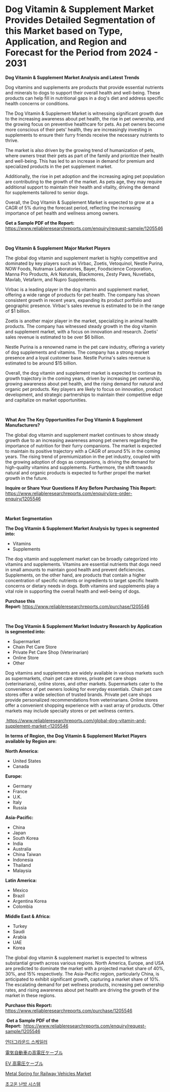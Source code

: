 <p><h1>Dog Vitamin & Supplement Market Provides Detailed Segmentation of this Market based on Type, Application, and Region and Forecast for the Period from 2024 - 2031</h1></p><p><strong>Dog Vitamin & Supplement Market Analysis and Latest Trends</strong></p>
<p><p>Dog vitamins and supplements are products that provide essential nutrients and minerals to dogs to support their overall health and well-being. These products can help fill in nutritional gaps in a dog's diet and address specific health concerns or conditions.</p><p>The Dog Vitamin & Supplement Market is witnessing significant growth due to the increasing awareness about pet health, the rise in pet ownership, and the growing focus on preventive healthcare for pets. As pet owners become more conscious of their pets' health, they are increasingly investing in supplements to ensure their furry friends receive the necessary nutrients to thrive.</p><p>The market is also driven by the growing trend of humanization of pets, where owners treat their pets as part of the family and prioritize their health and well-being. This has led to an increase in demand for premium and specialized products in the pet supplement market.</p><p>Additionally, the rise in pet adoption and the increasing aging pet population are contributing to the growth of the market. As pets age, they may require additional support to maintain their health and vitality, driving the demand for supplements tailored to senior dogs.</p><p>Overall, the Dog Vitamin & Supplement Market is expected to grow at a CAGR of 5% during the forecast period, reflecting the increasing importance of pet health and wellness among owners.</p></p>
<p><strong>Get a Sample PDF of the Report:&nbsp;</strong> <a href="https://www.reliableresearchreports.com/enquiry/request-sample/1205546">https://www.reliableresearchreports.com/enquiry/request-sample/1205546</a></p>
<p>&nbsp;</p>
<p><strong>Dog Vitamin & Supplement Major Market Players</strong></p>
<p><p>The global dog vitamin and supplement market is highly competitive and dominated by key players such as Virbac, Zoetis, Vetoquinol, Nestle Purina, NOW Foods, Nutramax Laboratories, Bayer, Foodscience Corporation, Manna Pro Products, Ark Naturals, Blackmores, Zesty Paws, Nuvetlabs, Mavlab, Vetafarm, and Nupro Supplements.</p><p>Virbac is a leading player in the dog vitamin and supplement market, offering a wide range of products for pet health. The company has shown consistent growth in recent years, expanding its product portfolio and geographic presence. Virbac's sales revenue is estimated to be in the range of $1 billion.</p><p>Zoetis is another major player in the market, specializing in animal health products. The company has witnessed steady growth in the dog vitamin and supplement market, with a focus on innovation and research. Zoetis' sales revenue is estimated to be over $6 billion.</p><p>Nestle Purina is a renowned name in the pet care industry, offering a variety of dog supplements and vitamins. The company has a strong market presence and a loyal customer base. Nestle Purina's sales revenue is estimated to be around $15 billion.</p><p>Overall, the dog vitamin and supplement market is expected to continue its growth trajectory in the coming years, driven by increasing pet ownership, growing awareness about pet health, and the rising demand for natural and organic pet products. Key players are likely to focus on innovation, product development, and strategic partnerships to maintain their competitive edge and capitalize on market opportunities.</p></p>
<p>&nbsp;</p>
<p><strong>What Are The Key Opportunities For Dog Vitamin & Supplement Manufacturers?</strong></p>
<p><p>The global dog vitamin and supplement market continues to show steady growth due to an increasing awareness among pet owners regarding the importance of nutrition for their furry companions. The market is expected to maintain its positive trajectory with a CAGR of around 5% in the coming years. The rising trend of premiumization in the pet industry, coupled with the growing adoption of dogs as companions, is driving the demand for high-quality vitamins and supplements. Furthermore, the shift towards natural and organic products is expected to further propel the market growth in the future.</p></p>
<p><strong>Inquire or Share Your Questions If Any Before Purchasing This Report:</strong> <a href="https://www.reliableresearchreports.com/enquiry/pre-order-enquiry/1205546">https://www.reliableresearchreports.com/enquiry/pre-order-enquiry/1205546</a></p>
<p>&nbsp;</p>
<p><strong>Market Segmentation</strong></p>
<p><strong>The Dog Vitamin & Supplement Market Analysis by types is segmented into:</strong></p>
<p><ul><li>Vitamins</li><li>Supplements</li></ul></p>
<p><p>The dog vitamin and supplement market can be broadly categorized into vitamins and supplements. Vitamins are essential nutrients that dogs need in small amounts to maintain good health and prevent deficiencies. Supplements, on the other hand, are products that contain a higher concentration of specific nutrients or ingredients to target specific health concerns or dietary needs in dogs. Both vitamins and supplements play a vital role in supporting the overall health and well-being of dogs.</p></p>
<p><strong>Purchase this Report:&nbsp;</strong><a href="https://www.reliableresearchreports.com/purchase/1205546">https://www.reliableresearchreports.com/purchase/1205546</a></p>
<p>&nbsp;</p>
<p><strong>The Dog Vitamin & Supplement Market Industry Research by Application is segmented into:</strong></p>
<p><ul><li>Supermarket</li><li>Chain Pet Care Store</li><li>Private Pet Care Shop (Veterinarian)</li><li>Online Store</li><li>Other</li></ul></p>
<p><p>Dog vitamins and supplements are widely available in various markets such as supermarkets, chain pet care stores, private pet care shops (veterinarians), online stores, and other markets. Supermarkets cater to the convenience of pet owners looking for everyday essentials. Chain pet care stores offer a wide selection of trusted brands. Private pet care shops provide personalized recommendations from veterinarians. Online stores offer a convenient shopping experience with a vast array of products. Other markets may include specialty stores or pet wellness centers.</p></p>
<p><a href="https://www.reliableresearchreports.com/global-dog-vitamin-and-supplement-market-r1205546">&nbsp;https://www.reliableresearchreports.com/global-dog-vitamin-and-supplement-market-r1205546</a></p>
<p><strong>In terms of Region, the Dog Vitamin & Supplement Market Players available by Region are:</strong></p>
<p>
    <p> <strong> North America: </strong>
        <ul>
            <li>United States</li>
            <li>Canada</li>
        </ul>
        </p> 
    <p> <strong> Europe: </strong>
        <ul>
            <li>Germany</li>
            <li>France</li>
            <li>U.K.</li>
            <li>Italy</li>
            <li>Russia</li>
        </ul>
        </p> 
    <p> <strong> Asia-Pacific: </strong>
        <ul>
            <li>China</li>
            <li>Japan</li>
            <li>South Korea</li>
            <li>India</li>
            <li>Australia</li>
            <li>China Taiwan</li>
            <li>Indonesia</li>
            <li>Thailand</li>
            <li>Malaysia</li>
        </ul>
        </p> 
    <p> <strong> Latin America: </strong>
        <ul>
            <li>Mexico</li>
            <li>Brazil</li>
            <li>Argentina Korea</li>
            <li>Colombia</li>
        </ul>
        </p> 
    <p> <strong> Middle East & Africa: </strong>
        <ul>
            <li>Turkey</li>
            <li>Saudi</li>
            <li>Arabia</li>
            <li>UAE</li>
            <li>Korea</li>
        </ul>
    </p>
    </p>
<p><p>The global dog vitamin & supplement market is expected to witness substantial growth across various regions. North America, Europe, and USA are predicted to dominate the market with a projected market share of 40%, 30%, and 15% respectively. The Asia-Pacific region, particularly China, is anticipated to exhibit significant growth, capturing a market share of 10%. The escalating demand for pet wellness products, increasing pet ownership rates, and rising awareness about pet health are driving the growth of the market in these regions.</p></p>
<p><strong>Purchase this Report: </strong><a href="https://www.reliableresearchreports.com/purchase/1205546">https://www.reliableresearchreports.com/purchase/1205546</a></p>
<p>&nbsp;<strong>Get a Sample PDF of the Report:&nbsp;&nbsp;</strong><a href="https://www.reliableresearchreports.com/enquiry/request-sample/1205546">https://www.reliableresearchreports.com/enquiry/request-sample/1205546</a></p>
<p><strong></strong></p>
<p><p><a href="https://github.com/Skyleitney456456/Market-Research-Report-List-2/blob/main/3726420106665.md">언더그라운드 스케일러</a></p><p><a href="https://github.com/CieloStamm/Market-Research-Report-List-1/blob/main/5067726111593.md">電気自動車の高電圧ケーブル</a></p><p><a href="https://github.com/nemesis2824/Market-Research-Report-List-2/blob/main/9430173111592.md">EV 高電圧ケーブル</a></p><p><a href="https://github.com/wwwkeltoum/Market-Research-Report-List-3/blob/main/metal-spring-for-railway-vehicles-market.md">Metal Spring for Railway Vehicles Market</a></p><p><a href="https://github.com/vs10l4sfg5c/Market-Research-Report-List-2/blob/main/9538842106664.md">초고온 난방 시스템</a></p></p>